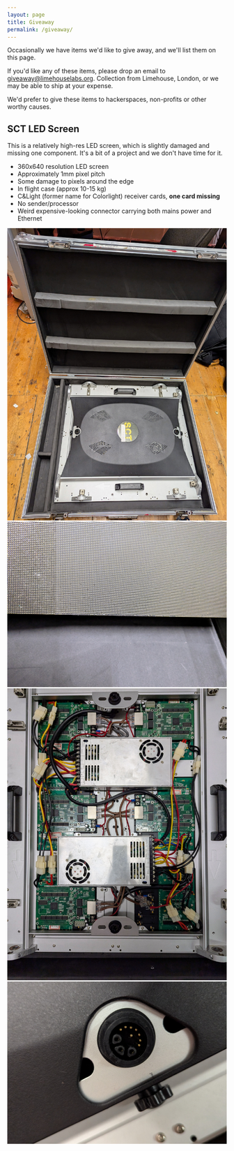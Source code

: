 ```yaml
---
layout: page
title: Giveaway
permalink: /giveaway/
---
```


Occasionally we have items we'd like to give away, and we'll list them on this page.

If you'd like any of these items, please drop an email to giveaway@limehouselabs.org. Collection
from Limehouse, London, or we may be able to ship at your expense.

We'd prefer to give these items to hackerspaces, non-profits or other worthy causes.

## SCT LED Screen

This is a relatively high-res LED screen, which is slightly damaged and missing one component.
It's a bit of a project and we don't have time for it.

* 360x640 resolution LED screen
* Approximately 1mm pixel pitch
* Some damage to pixels around the edge
* In flight case (approx 10-15 kg)
* C&Light (former name for Colorlight) receiver cards, **one card missing**
* No sender/processor
* Weird expensive-looking connector carrying both mains power and Ethernet

<div class="gallery">
<a href="/assets/giveaway/sct-screen/1.jpg" target="_blank"><img src="/assets/giveaway/sct-screen/1.jpg"></a>
<a href="/assets/giveaway/sct-screen/2.jpg" target="_blank"><img src="/assets/giveaway/sct-screen/2.jpg"></a>
<a href="/assets/giveaway/sct-screen/3.jpg" target="_blank"><img src="/assets/giveaway/sct-screen/3.jpg"></a>
<a href="/assets/giveaway/sct-screen/4.jpg" target="_blank"><img src="/assets/giveaway/sct-screen/4.jpg"></a>
</div>